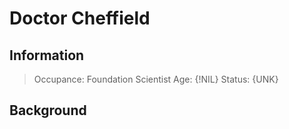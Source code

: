 # Doctor Cheffield

## Information

> Occupance: Foundation Scientist
> Age: {!NIL}
> Status: {UNK}

## Background